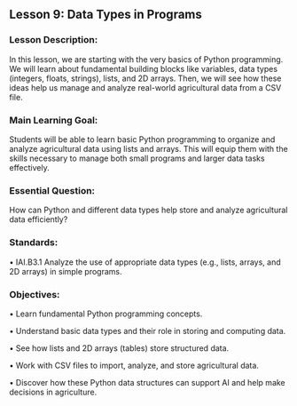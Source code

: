 ## Lesson 9: Data Types in Programs
### Lesson Description:
In this lesson, we are starting with the very basics of Python programming. We will learn about fundamental building blocks like variables, data types (integers, floats, strings), lists, and 2D arrays. Then, we will see how these ideas help us manage and analyze real-world agricultural data from a CSV file.

### Main Learning Goal:
Students will be able to learn basic Python programming to organize and analyze agricultural data using lists and arrays. This will equip them with the skills necessary to manage both small programs and larger data tasks effectively.

### Essential Question:
How can Python and different data types help store and analyze agricultural data efficiently? 

### Standards:
•	IAI.B3.1 Analyze the use of appropriate data types (e.g., lists, arrays, and 2D arrays) in simple programs.  

### Objectives:

•	Learn fundamental Python programming concepts. 

•	Understand basic data types and their role in storing and computing data. 

•	See how lists and 2D arrays (tables) store structured data. 

•	Work with CSV files to import, analyze, and store agricultural data. 

•	Discover how these Python data structures can support AI and help make decisions in agriculture.



